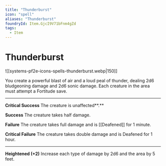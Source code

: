 ```yaml
---
title: "Thunderburst"
icon: "spell"
aliases: "Thunderburst"
foundryId: Item.GjcI9V71bFnm4gZd
tags:
  - Item
---
```


# Thunderburst
![[systems-pf2e-icons-spells-thunderburst.webp|150]]

You create a powerful blast of air and a loud peal of thunder, dealing 2d6 bludgeoning damage and 2d6 sonic damage. Each creature in the area must attempt a Fortitude save.

* * *

**Critical Success** The creature is unaffected**.**

**Success** The creature takes half damage.

**Failure** The creature takes full damage and is [[Deafened]] for 1 minute.

**Critical Failure** The creature takes double damage and is Deafened for 1 hour.

* * *

**Heightened (+2)** Increase each type of damage by 2d6 and the area by 5 feet.
